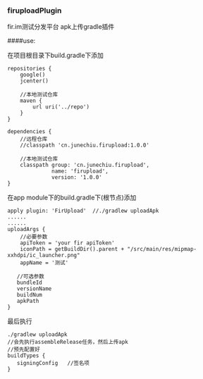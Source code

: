 ### firuploadPlugin

fir.im测试分发平台 apk上传gradle插件

####use:

在项目根目录下build.gradle下添加

```
repositories {
    google()
    jcenter()

    //本地测试仓库
    maven {
        url uri('../repo')
    }
}

dependencies {
	//远程仓库
	//classpath 'cn.junechiu.firupload:1.0.0'
	
	//本地测试仓库
	classpath group: 'cn.junechiu.firupload',
	          name: 'firupload',
	          version: '1.0.0'
}
```

在app module下的build.gradle下(根节点)添加

```
apply plugin: 'FirUpload'  //./gradlew uploadApk
......
......
uploadArgs {
    //必要参数
    apiToken = 'your fir apiToken'
    iconPath = getBuildDir().parent + "/src/main/res/mipmap-xxhdpi/ic_launcher.png"
    appName = '测试'
    
   //可选参数
   bundleId
   versionName
   buildNum
   apkPath
}
```
最后执行

```
./gradlew uploadApk
//会先执行assembleRelease任务，然后上传apk
//预先配置好
buildTypes {
   signingConfig   //签名项
}
```

